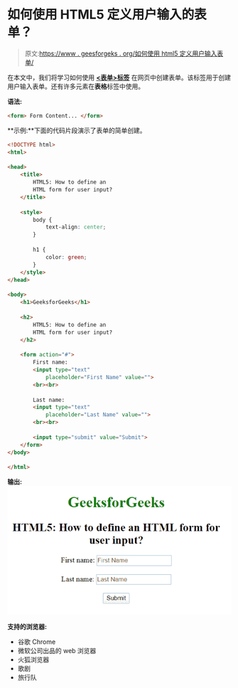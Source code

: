 # 如何使用 HTML5 定义用户输入的表单？

> 原文:[https://www . geesforgeks . org/如何使用 html5 定义用户输入表单/](https://www.geeksforgeeks.org/how-to-define-a-form-for-user-input-using-html5/)

在本文中，我们将学习如何使用 **[<表单>标签](https://www.geeksforgeeks.org/html-form-tag/)** 在网页中创建表单。该标签用于创建用户输入表单。还有许多元素在**表格**标签中使用。

**语法:**

```html
<form> Form Content... </form>
```

**示例:**下面的代码片段演示了表单的简单创建。

```html
<!DOCTYPE html>
<html>

<head>
    <title>
        HTML5: How to define an 
        HTML form for user input?
    </title>

    <style>
        body {
            text-align: center;
        }

        h1 {
            color: green;
        }
    </style>
</head>

<body>
    <h1>GeeksforGeeks</h1>

    <h2>
        HTML5: How to define an 
        HTML form for user input?
    </h2>

    <form action="#">
        First name:
        <input type="text" 
            placeholder="First Name" value="">
        <br><br>

        Last name:
        <input type="text" 
            placeholder="Last Name" value="">
        <br><br>

        <input type="submit" value="Submit">
    </form>
</body>

</html>                
```

**输出:**
![](img/50fecb3a683093ada39d47d67a8e8e37.png)

**支持的浏览器:**

*   谷歌 Chrome
*   微软公司出品的 web 浏览器
*   火狐浏览器
*   歌剧
*   旅行队